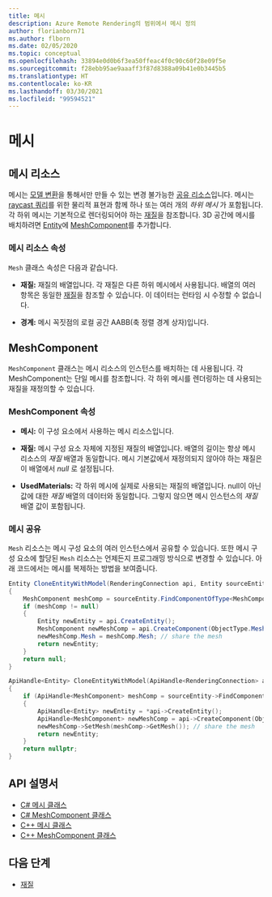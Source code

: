 ```yaml
---
title: 메시
description: Azure Remote Rendering의 범위에서 메시 정의
author: florianborn71
ms.author: flborn
ms.date: 02/05/2020
ms.topic: conceptual
ms.openlocfilehash: 33894e0d0b6f3ea50ffeac4f0c90c60f28e09f5e
ms.sourcegitcommit: f28ebb95ae9aaaff3f87d8388a09b41e0b3445b5
ms.translationtype: HT
ms.contentlocale: ko-KR
ms.lasthandoff: 03/30/2021
ms.locfileid: "99594521"
---
```

# <a name="meshes"></a>메시

## <a name="mesh-resource"></a>메시 리소스

메시는 [모델 변환](../how-tos/conversion/model-conversion.md)을 통해서만 만들 수 있는 변경 불가능한 [공유 리소스](../concepts/lifetime.md)입니다. 메시는 [raycast 쿼리](../overview/features/spatial-queries.md)를 위한 물리적 표현과 함께 하나 또는 여러 개의 *하위 메시* 가 포함됩니다. 각 하위 메시는 기본적으로 렌더링되어야 하는 [재질](materials.md)을 참조합니다. 3D 공간에 메시를 배치하려면 [Entity](entities.md)에 [MeshComponent](#meshcomponent)를 추가합니다.

### <a name="mesh-resource-properties"></a>메시 리소스 속성

`Mesh` 클래스 속성은 다음과 같습니다.

* **재질:** 재질의 배열입니다. 각 재질은 다른 하위 메시에서 사용됩니다. 배열의 여러 항목은 동일한 [재질](materials.md)을 참조할 수 있습니다. 이 데이터는 런타임 시 수정할 수 없습니다.

* **경계:** 메시 꼭짓점의 로컬 공간 AABB(축 정렬 경계 상자)입니다.

## <a name="meshcomponent"></a>MeshComponent

`MeshComponent` 클래스는 메시 리소스의 인스턴스를 배치하는 데 사용됩니다. 각 MeshComponent는 단일 메시를 참조합니다. 각 하위 메시를 렌더링하는 데 사용되는 재질을 재정의할 수 있습니다.

### <a name="meshcomponent-properties"></a>MeshComponent 속성

* **메시:** 이 구성 요소에서 사용하는 메시 리소스입니다.

* **재질:** 메시 구성 요소 자체에 지정된 재질의 배열입니다. 배열의 길이는 항상 메시 리소스의 *재질* 배열과 동일합니다. 메시 기본값에서 재정의되지 않아야 하는 재질은 이 배열에서 *null* 로 설정됩니다.

* **UsedMaterials:** 각 하위 메시에 실제로 사용되는 재질의 배열입니다. null이 아닌 값에 대한 *재질* 배열의 데이터와 동일합니다. 그렇지 않으면 메시 인스턴스의 *재질* 배열 값이 포함됩니다.

### <a name="sharing-of-meshes"></a>메시 공유

`Mesh` 리소스는 메시 구성 요소의 여러 인스턴스에서 공유할 수 있습니다. 또한 메시 구성 요소에 할당된 `Mesh` 리소스는 언제든지 프로그래밍 방식으로 변경할 수 있습니다. 아래 코드에서는 메시를 복제하는 방법을 보여줍니다.

```cs
Entity CloneEntityWithModel(RenderingConnection api, Entity sourceEntity)
{
    MeshComponent meshComp = sourceEntity.FindComponentOfType<MeshComponent>();
    if (meshComp != null)
    {
        Entity newEntity = api.CreateEntity();
        MeshComponent newMeshComp = api.CreateComponent(ObjectType.MeshComponent, newEntity) as MeshComponent;
        newMeshComp.Mesh = meshComp.Mesh; // share the mesh
        return newEntity;
    }
    return null;
}
```

```cpp
ApiHandle<Entity> CloneEntityWithModel(ApiHandle<RenderingConnection> api, ApiHandle<Entity> sourceEntity)
{
    if (ApiHandle<MeshComponent> meshComp = sourceEntity->FindComponentOfType<MeshComponent>())
    {
        ApiHandle<Entity> newEntity = *api->CreateEntity();
        ApiHandle<MeshComponent> newMeshComp = api->CreateComponent(ObjectType::MeshComponent, newEntity)->as<RemoteRendering::MeshComponent>();
        newMeshComp->SetMesh(meshComp->GetMesh()); // share the mesh
        return newEntity;
    }
    return nullptr;
}
```

## <a name="api-documentation"></a>API 설명서

* [C# 메시 클래스](/dotnet/api/microsoft.azure.remoterendering.mesh)
* [C# MeshComponent 클래스](/dotnet/api/microsoft.azure.remoterendering.meshcomponent)
* [C++ 메시 클래스](/cpp/api/remote-rendering/mesh)
* [C++ MeshComponent 클래스](/cpp/api/remote-rendering/meshcomponent)


## <a name="next-steps"></a>다음 단계

* [재질](materials.md)